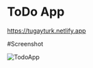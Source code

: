 # ToDo App
https://tugayturk.netlify.app


#Screenshot

![TodoApp](https://user-images.githubusercontent.com/74865603/116814210-523ef580-ab60-11eb-9f72-e74c6633be20.png)
